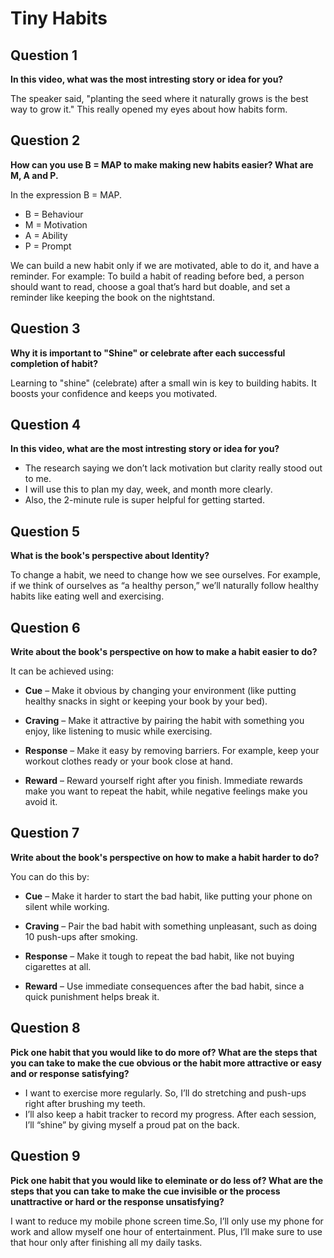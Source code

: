 # Tiny Habits

## Question 1
**In this video, what was the most intresting story or idea for you?**

The speaker said, "planting the seed where it naturally grows is the best way to grow it." This really opened my eyes about how habits form.
## Question 2
**How can you use B = MAP to make making new habits easier? What are M, A and P.**

In the expression B = MAP. 
* B = Behaviour
* M = Motivation
* A = Ability
* P = Prompt

We can build a new habit only if we are motivated, able to do it, and have a reminder.
For example: To build a habit of reading before bed, a person should want to read, choose a goal that’s hard but doable, and set a reminder like keeping the book on the nightstand.

## Question 3
**Why it is important to "Shine" or celebrate after each successful completion of habit?**

Learning to "shine" (celebrate) after a small win is key to building habits. It boosts your confidence and keeps you motivated.

## Question 4
**In this video, what are the most intresting story or idea for you?**

* The research saying we don’t lack motivation but clarity really stood out to me.  
* I will use this to plan my day, week, and month more clearly.
* Also, the 2-minute rule is super helpful for getting started.

## Question 5
**What is the book's perspective about Identity?**

To change a habit, we need to change how we see ourselves.
For example, if we think of ourselves as “a healthy person,” we’ll naturally follow healthy habits like eating well and exercising.

## Question 6
**Write about the book's perspective on how to make a habit easier to do?**

It can be achieved using:
* **Cue** – Make it obvious by changing your environment (like putting healthy snacks in sight or keeping your book by your bed).

* **Craving** – Make it attractive by pairing the habit with something you enjoy, like listening to music while exercising.

* **Response** – Make it easy by removing barriers. For example, keep your workout clothes ready or your book close at hand.

* **Reward** – Reward yourself right after you finish. Immediate rewards make you want to repeat the habit, while negative feelings make you avoid it.

## Question 7
**Write about the book's perspective on how to make a habit harder to do?**

You can do this by:

* **Cue** – Make it harder to start the bad habit, like putting your phone on silent while working.

* **Craving** – Pair the bad habit with something unpleasant, such as doing 10 push-ups after smoking.

* **Response** – Make it tough to repeat the bad habit, like not buying cigarettes at all.

* **Reward** – Use immediate consequences after the bad habit, since a quick punishment helps break it.

## Question 8
**Pick one habit that you would like to do more of? What are the steps that you can take to make the cue obvious or the habit more attractive or easy and or response satisfying?**

* I want to exercise more regularly. So, I’ll do stretching and push-ups right after brushing my teeth.
* I’ll also keep a habit tracker to record my progress. After each session, I’ll “shine” by giving myself a proud pat on the back.

## Question 9
**Pick one habit that you would like to eleminate or do less of? What are the steps that you can take to make the cue invisible or the process unattractive or hard or the response unsatisfying?**

I want to reduce my mobile phone screen time.So, I’ll only use my phone for work and allow myself one hour of entertainment. Plus, I’ll make sure to use that hour only after finishing all my daily tasks.